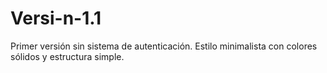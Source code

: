 # Versi-n-1.1
Primer versión sin sistema de autenticación. Estilo minimalista con colores sólidos y estructura simple.

